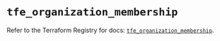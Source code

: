 # `tfe_organization_membership`

Refer to the Terraform Registry for docs: [`tfe_organization_membership`](https://registry.terraform.io/providers/hashicorp/tfe/0.63.0/docs/resources/organization_membership).
